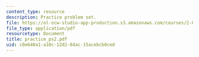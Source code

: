 ```yaml
---
content_type: resource
description: Practice problem set.
file: https://ol-ocw-studio-app-production.s3.amazonaws.com/courses/2-032-dynamics-fall-2004/c0e640a1a10c12d284ac15acebcb0ced_practice_ps2.pdf
file_type: application/pdf
resourcetype: Document
title: practice_ps2.pdf
uid: c0e640a1-a10c-12d2-84ac-15acebcb0ced
---
```

